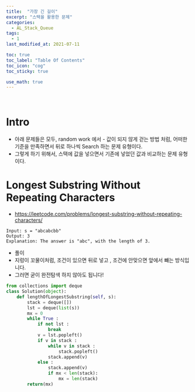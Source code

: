 ```yaml
---
title:  "가장 긴 길이"
excerpt: "스택을 활용한 문제"
categories:
  - AL_Stack_Queue
tags:
  - 1
last_modified_at: 2021-07-11

toc: true
toc_label: "Table Of Contents"
toc_icon: "cog"
toc_sticky: true

use_math: true
---
```


<br>

# Intro

- 아래 문제들은 모두, random work 에서 - 값이 되지 않게 걷는 방법 처럼, 어떠한 기준을 만족하면서 뒤로 하나씩 Search 하는 문제 유형이다. 
- 그렇게 하기 위해서, 스택에 값을 넣으면서 기존에 넣었던 값과 비교하는 문제 유형이다.

#  Longest Substring Without Repeating Characters

- <https://leetcode.com/problems/longest-substring-without-repeating-characters/>

```
Input: s = "abcabcbb"
Output: 3
Explanation: The answer is "abc", with the length of 3.
```

- 풀이
- 지렁이 꼬물이처럼, 조건이 있으면 뒤로 넣고 , 조건에 안맞으면 앞에서 뺴는 방식입니다.
- 그러면 굳이 완전탐색 하지 않아도 됩니다!

```python
from collections import deque
class Solution(object):
    def lengthOfLongestSubstring(self, s):
        stack = deque([])
        lst = deque(list(s))
        mx = 0
        while True :
            if not lst :
                break
            v = lst.popleft()
            if v in stack : 
                while v in stack :
                    stack.popleft()
                stack.append(v)
            else :     
                stack.append(v)
                if mx < len(stack):
                    mx = len(stack)
        return(mx)
```

